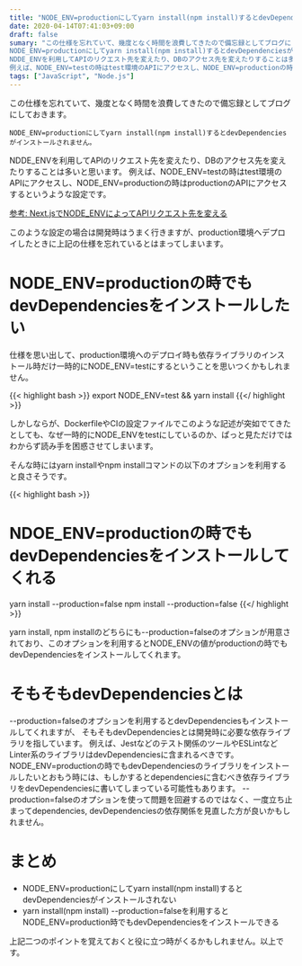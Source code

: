```yaml
---
title: "NODE_ENV=productionにしてyarn install(npm install)するとdevDependenciesがインストールされない"
date: 2020-04-14T07:41:03+09:00
draft: false
sumary: "この仕様を忘れていて、幾度となく時間を浪費してきたので備忘録としてブログにしておきます。
NODE_ENV=productionにしてyarn install(npm install)するとdevDependenciesがインストールされません。
NDDE_ENVを利用してAPIのリクエスト先を変えたり、DBのアクセス先を変えたりすることは多いと思います。
例えば、NODE_ENV=testの時はtest環境のAPIにアクセスし、NODE_ENV=productionの時はproductionのAPIにアクセスするというような設定です。"
tags: ["JavaScript", "Node.js"]
---
```


この仕様を忘れていて、幾度となく時間を浪費してきたので備忘録としてブログにしておきます。

`NODE_ENV=productionにしてyarn install(npm install)するとdevDependenciesがインストールされません。`

NDDE_ENVを利用してAPIのリクエスト先を変えたり、DBのアクセス先を変えたりすることは多いと思います。
例えば、NODE_ENV=testの時はtest環境のAPIにアクセスし、NODE_ENV=productionの時はproductionのAPIにアクセスするというような設定です。

[参考: Next.jsでNODE_ENVによってAPIリクエスト先を変える](https://miyahara.hikaru.dev/post/20200306)

このような設定の場合は開発時はうまく行きますが、production環境へデプロイしたときに上記の仕様を忘れているとはまってしまいます。

# NODE_ENV=productionの時でもdevDependenciesをインストールしたい

仕様を思い出して、production環境へのデプロイ時も依存ライブラリのインストール時だけ一時的にNODE_ENV=testにするということを思いつくかもしれません。

{{< highlight bash >}}
export NODE_ENV=test && yarn install
{{</ highlight >}}

しかしならが、DockerfileやCIの設定ファイルでこのような記述が突如でてきたとしても、なぜ一時的にNODE_ENVをtestにしているのか、ぱっと見ただけではわからず読み手を困惑させてしまいます。

そんな時にはyarn installやnpm installコマンドの以下のオプションを利用すると良さそうです。

{{< highlight bash >}}
# NDOE_ENV=productionの時でもdevDependenciesをインストールしてくれる
yarn install --production=false
npm install --production=false
{{</ highlight >}}

yarn install, npm installのどちらにも--production=falseのオプションが用意されており、このオプションを利用するとNODE_ENVの値がproductionの時でもdevDependenciesをインストールしてくれます。

# そもそもdevDependenciesとは

--production=falseのオプションを利用するとdevDependenciesもインストールしてくれますが、
そもそもdevDependenciesとは開発時に必要な依存ライブラリを指しています。
例えば、Jestなどのテスト関係のツールやESLintなどLinter系のライブラリはdevDependenciesに含まれるべきです。
NODE_ENV=productionの時でもdevDependenciesのライブラリをインストールしたいとおもう時には、もしかするとdependenciesに含むべき依存ライブラリをdevDependenciesに書いてしまっている可能性もあります。
--production=falseのオプションを使って問題を回避するのではなく、一度立ち止まってdependencies, devDependenciesの依存関係を見直した方が良いかもしれません。

# まとめ

- NODE_ENV=productionにしてyarn install(npm install)するとdevDependenciesがインストールされない
- yarn install(npm install) --production=falseを利用するとNODE_ENV=production時でもdevDependenciesをインストールできる

上記二つのポイントを覚えておくと役に立つ時がくるかもしれません。以上です。
